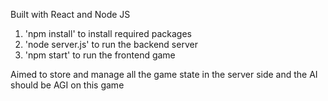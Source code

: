 Built with React and Node JS
1. 'npm install' to install required packages
2. 'node server.js' to run the backend server
3. 'npm start' to run the frontend game

Aimed to store and manage all the game state in the server side and the AI should be AGI on this game